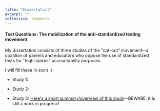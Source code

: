 ```yaml
---
title: "Dissertation"
excerpt: ""
collection: research
---
```


#### Test Questions: The mobilization of the anti-standardized testing movement

My dissertation consists of three studies of the "opt-out" movement--a coalition of parents and educators who oppose the use of standardized tests for "high-stakes" accountability purposes.

I will fill these in soon :)

- Study 1:

- Study 2:

- Study 3: [Here's a short summary/overview of this study](https://ramorel.github.io/files/study_3_presentation.html)--BEWARE: it is still a work in progress!
